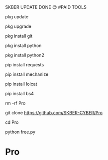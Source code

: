 SKBER UPDATE DONE 😍 #PAID TOOLS

pkg update

pkg upgrade

pkg install git

pkg install python

pkg install python2

pip install requests

pip install mechanize

pip install lolcat

pip install bs4

rm -rf Pro

git clone https://github.com/SKBER-CYBER/Pro

cd Pro

python free.py

# Pro

